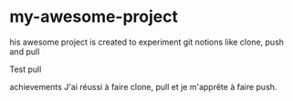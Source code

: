 # my-awesome-project
his awesome project is created to experiment git notions like clone, push and pull

Test pull

achievements
J'ai réussi à faire clone, pull et je m'apprête à faire push.